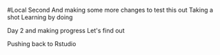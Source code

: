 #Local Second
And making some more changes to test this out
Taking a shot
Learning by doing

Day 2 and making progress
Let's find out

Pushing back to Rstudio

